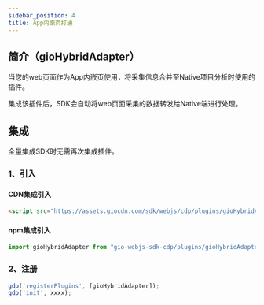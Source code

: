 ```yaml
---
sidebar_position: 4
title: App内嵌页打通
---
```


## 简介（gioHybridAdapter）

当您的web页面作为App内嵌页使用，将采集信息合并至Native项目分析时使用的插件。

集成该插件后，SDK会自动将web页面采集的数据转发给Native端进行处理。

## 集成

全量集成SDK时无需再次集成插件。

### 1、引入

#### CDN集成引入

```html
<script src="https://assets.giocdn.com/sdk/webjs/cdp/plugins/gioHybridAdapter.js"></script>
```

#### npm集成引入

```js
import gioHybridAdapter from "gio-webjs-sdk-cdp/plugins/gioHybridAdapter"
```

### 2、注册

```js
gdp('registerPlugins', [gioHybridAdapter]);
gdp('init', xxxx);
```
